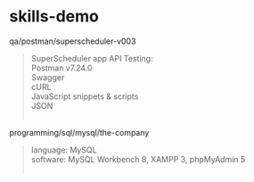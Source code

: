 # skills-demo

qa/postman/superscheduler-v003<br>
> SuperScheduler app API Testing:<br>
> Postman v7.24.0<br>
> Swagger<br>
> cURL<br>
> JavaScript snippets & scripts<br>
> JSON<br><br>

programming/sql/mysql/the-company<br>
> language: MySQL<br>
> software: MySQL Workbench 8, XAMPP 3, phpMyAdmin 5<br><br>
